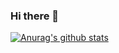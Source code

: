### Hi there 👋

[![Anurag's github stats](https://github-readme-stats.vercel.app/api?username=show-coco)](https://github.com/anuraghazra/github-readme-stats)
